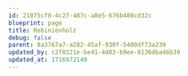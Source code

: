 ```yaml
---
id: 21075cf8-4c27-487c-a8e5-676b480cd32c
blueprint: page
title: Robinienholz
debug: false
parent: 8a3767a7-a282-45af-930f-5400df73a239
updated_by: c2f8321e-be41-4d83-b9ee-8136dba46b39
updated_at: 1716972149
---
```

